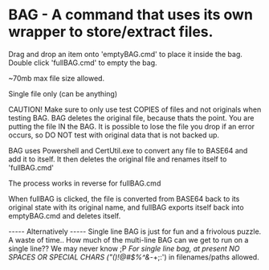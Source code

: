 # BAG - A command that uses its own wrapper to store/extract files.



Drag and drop an item onto 'emptyBAG.cmd' to place it inside the bag. Double click 'fullBAG.cmd' to empty the bag.

~70mb max file size allowed. 

Single file only (can be anything)

CAUTION! 
Make sure to only use test COPIES of files and not originals when testing BAG. 
BAG deletes the original file, because thats the point. You are putting the file IN the BAG.
It is possible to lose the file you drop if an error occurs, so DO NOT test with original data that is not backed up.

BAG uses Powershell and CertUtil.exe to convert any file to BASE64 and add it to itself. It then deletes the original file and renames itself to 'fullBAG.cmd'

The process works in reverse for fullBAG.cmd 

When fullBAG is clicked, the file is converted from BASE64 back to its original state with its original name, and fullBAG
exports itself back into emptyBAG.cmd and deletes itself.

----- Alternatively -----
Single line BAG is just for fun and a frivolous puzzle. A waste of time.. How much of the multi-line BAG can we get to run on a single line?? We may never know ;P
*For single line bag, at present NO SPACES OR SPECIAL CHARS ("()!@#$%^&*-+;:') in filenames/paths allowed.
